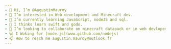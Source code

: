 ```yaml
---
- 👋 Hi, I’m @AugustinMauroy
- 👀 I’m interested in Web development and Minecraft dev.
- 🌱 I’m currently learning JavaScript, nodeJS and sql.
- 🤔 I thinks learn swift and godo.
- 💞️ I’m looking to collaborate on minecraft datapack or in web devlopement'
- 💻 I Woking for [node.js](www.github.com/nodejs)
- 📫 How to reach me augustin.mauroy@outlook.fr
---
```

